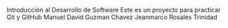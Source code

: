 Introducción al Desarrollo de Software 
Este es un proyecto para practicar Git y GitHub
Manuel David Guzman Chavez
Jeanmarco Rosales Trinidad